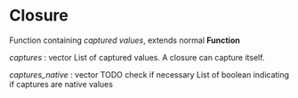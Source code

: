 # Closure

Function containing *captured values*, extends normal **Function**

*captures* : vector<value>
List of captured values.
A closure can capture itself.

*captures_native* : vector<bool>
TODO check if necessary
List of boolean indicating if captures are native values